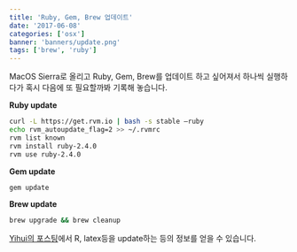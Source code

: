 ```yaml
---
title: 'Ruby, Gem, Brew 업데이트'
date: '2017-06-08'
categories: ['osx']
banner: 'banners/update.png'
tags: ['brew', 'ruby']
---
```


MacOS Sierra로 올리고 Ruby, Gem, Brew를 업데이트 하고 싶어져서 하나씩 실행하다가 혹시 다음에 또 필요할까봐 기록해 놓습니다. <!--more-->

**Ruby update**

```bash
curl -L https://get.rvm.io | bash -s stable –ruby
echo rvm_autoupdate_flag=2 >> ~/.rvmrc
rvm list known
rvm install ruby-2.4.0
rvm use ruby-2.4.0
```

**Gem update**

```bash
gem update
```

**Brew update**

```bash
brew upgrade && brew cleanup
```

[Yihui의 포스팅](https://yihui.name/en/2017/05/when-in-doubt-upgrade/)에서 R, latex등을 update하는 등의 정보를 얻을 수 있습니다.

